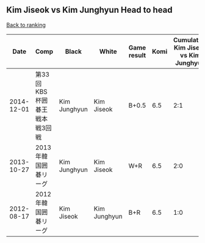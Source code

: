## Kim Jiseok vs Kim Junghyun Head to head

[Back to ranking](../../index.md)




| **Date** | **Comp** | **Black** | **White** | **Game result** | **Komi** | **Cumulative Kim Jiseok vs Kim Junghyun** | **Kim Jiseok streak** | **Kim Junghyun streak** | 
| --- | --- | --- | --- | --- | --- | --- | --- | --- |
| 2014-12-01 | 第33回KBS杯囲碁王戦本戦3回戦 | Kim Junghyun | Kim Jiseok | B+0.5 | 6.5 | 2:1 | 0 | 1 | 
| 2013-10-27 | 2013年韓国囲碁リーグ | Kim Junghyun | Kim Jiseok | W+R | 6.5 | 2:0 | 2 | 0 | 
| 2012-08-17 | 2012年韓国囲碁リーグ | Kim Jiseok | Kim Junghyun | B+R | 6.5 | 1:0 | 1 | 0 |




